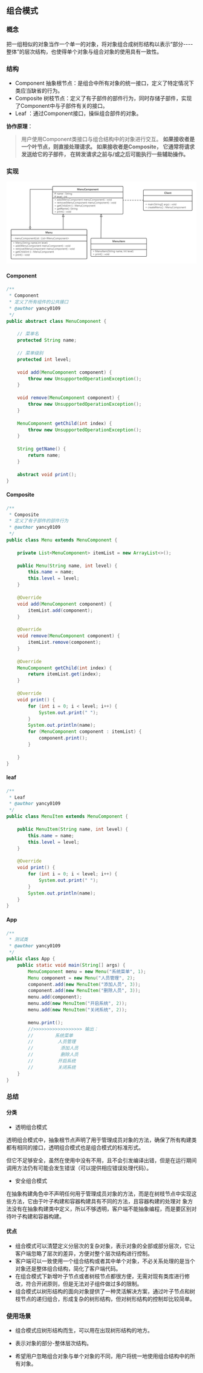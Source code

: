 ## 组合模式



### 概念

把一组相似的对象当作一个单一的对象，将对象组合成树形结构以表示“部分----整体”的层次结构，也使得单个对象与组合对象的使用具有一致性。

### 结构

- Component 抽象根节点：是组合中所有对象的统一接口，定义了特定情况下类应当缺省的行为。
- Composite 树枝节点：定义了有子部件的部件行为，同时存储子部件，实现了Component中与子部件有关的接口。
- Leaf ：通过Component接口，操纵组合部件的对象。

**协作原理**：

> 用户使用Component类接口与组合结构中的对象进行交互。 **如果接收者是一个叶节点，则直接处理请求。 如果接收者是Composite， 它通常将请求发送给它的子部件， 在转发请求之前与/或之后可能执行一些辅助操作。**



### 实现

![image-20230228150430063](https://raw.githubusercontent.com/yancy0109/image/main/11721/image-20230228150430063.png)

#### Component

```java
/**
 * Component
 * 定义了所有组件的公共接口
 * @author yancy0109
 */
public abstract class MenuComponent {

    // 菜单名
    protected String name;

    // 菜单级别
    protected int level;

    void add(MenuComponent component) {
        throw new UnsupportedOperationException();
    }

    void remove(MenuComponent component) {
        throw new UnsupportedOperationException();
    }

    MenuComponent getChild(int index) {
        throw new UnsupportedOperationException();
    }

    String getName() {
        return name;
    }

    abstract void print();
}
```

#### Composite

```java
/**
 * Composite
 * 定义了有子部件的部件行为
 * @author yancy0109
 */
public class Menu extends MenuComponent {

    private List<MenuComponent> itemList = new ArrayList<>();

    public Menu(String name, int level) {
        this.name = name;
        this.level = level;
    }

    @Override
    void add(MenuComponent component) {
        itemList.add(component);
    }

    @Override
    void remove(MenuComponent component) {
        itemList.remove(component);
    }

    @Override
    MenuComponent getChild(int index) {
        return itemList.get(index);
    }

    @Override
    void print() {
        for (int i = 0; i < level; i++) {
            System.out.print(" ");
        }
        System.out.println(name);
        for (MenuComponent component : itemList) {
            component.print();
        }

    }
}
```

#### leaf

```java
/**
 * Leaf
 * @author yancy0109
 */
public class MenuItem extends MenuComponent {

    public MenuItem(String name, int level) {
        this.name = name;
        this.level = level;
    }

    @Override
    void print() {
        for (int i = 0; i < level; i++) {
            System.out.print(" ");
        }
        System.out.println(name);
    }
}
```

#### App

```java
/**
 * 测试类
 * @author yancy0109
 */
public class App {
    public static void main(String[] args) {
        MenuComponent menu = new Menu("系统菜单", 1);
        Menu component = new Menu("人员管理", 2);
        component.add(new MenuItem("添加人员", 3));
        component.add(new MenuItem("删除人员", 3));
        menu.add(component);
        menu.add(new MenuItem("开启系统", 2));
        menu.add(new MenuItem("关闭系统", 2));

        menu.print();
        //>>>>>>>>>>>>>>>>>> 输出：
        //        系统菜单
        //         人员管理
        //          添加人员
        //          删除人员
        //         开启系统
        //         关闭系统
    }
}
```

### 总结

#### 分类

- 透明组合模式

​		透明组合模式中，抽象根节点声明了用于管理成员对象的方法，确保了所有构建类都有相同的接口，透明组合模式也是组合模式的标准形式。

​		但它不足够安全，虽然在使用中没有不用，且不会引发编译出错，但是在运行期间调用方法仍有可能会发生错误（可以提供相应错误处理代码）。

- 安全组合模式

​		在抽象构建角色中不声明任何用于管理成员对象的方法，而是在树枝节点中实现这些方法，它由于叶子构建和容器构建具有不同的方法，且容器构建的处理对		象方法没有在抽象构建类中定义，所以不够透明，客户端不能抽象编程，而是要区别对待叶子构建和容器构建。

#### 优点

- 组合模式可以清楚定义分层次的复杂对象，表示对象的全部或部分层次，它让客户端忽略了层次的差异，方便对整个层次结构进行控制。
- 客户端可以一致使用一个组合结构或者其中单个对象，不必关系处理的是当个对象还是整体组合结构，简化了客户端代码。
- 在组合模式下新增叶子节点或者树枝节点都很方便，无需对现有类库进行修改，符合开闭原则，但是无法对子组件做过多的限制。
- 组合模式以树形结构的面向对象提供了一种灵活解决方案，通过叶子节点和树枝节点的递归组合，形成复杂的树形结构，但对树形结构的控制却比较简单。

### 使用场景

- 组合模式应树形结构而生，可以用在出现树形结构的地方。

- 表示对象的部分-整体层次结构。
- 希望用户忽略组合对象与单个对象的不同，用户将统一地使用组合结构中的所有对象。

